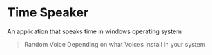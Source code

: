 # Time Speaker
 An application that speaks time in windows operating system
> Random Voice Depending on what Voices Install in your system
